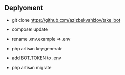 ## Deplyoment

- git clone https://github.com/azizbekvahidov/take_bot

- composer update

- rename .env.example => .env

- php artisan key:generate

- add BOT_TOKEN to .env
- php artisan migrate
